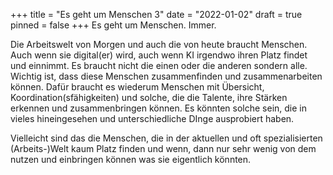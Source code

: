 +++
title = "Es geht um Menschen 3"
date = "2022-01-02"
draft = true
pinned = false
+++
Es geht um Menschen. Immer. 

Die Arbeitswelt von Morgen und auch die von heute braucht Menschen. Auch wenn sie digital(er) wird, auch wenn KI irgendwo ihren Platz findet und einnimmt. Es braucht nicht die einen oder die anderen sondern alle. Wichtig ist, dass diese Menschen zusammenfinden und zusammenarbeiten können. Dafür braucht es wiederum Menschen mit Übersicht, Koordination(sfähigkeiten) und solche, die die Talente, ihre Stärken erkennen und zusammenbringen können. Es könnten solche sein, die in vieles hineingesehen und unterschiedliche DInge ausprobiert haben. 

Vielleicht sind das die Menschen, die in der aktuellen und oft spezialisierten (Arbeits-)Welt kaum Platz finden und wenn, dann nur sehr wenig von dem nutzen und einbringen können was sie eigentlich könnten.